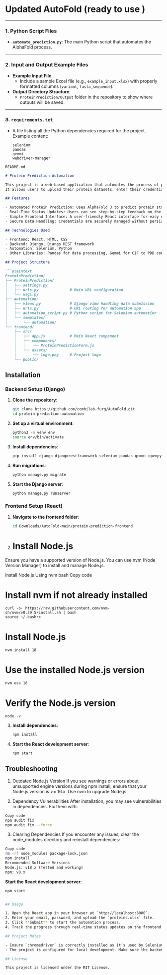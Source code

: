 # Updated AutoFold (ready to use )


---

### **1. Python Script Files**
- **`automate_prediction.py`**: The main Python script that automates the AlphaFold process.
  

---

### **2. Input and Output Example Files**
- **Example Input File**:
  - Include a sample Excel file (e.g., `example_input.xlsx`) with properly formatted columns (`variant`, `fasta_sequence`).
- **Output Directory Structure**:
  - `ProteinPrediction/Output` folder in the repository to show where outputs will be saved.

---

### **3. `requirements.txt`**
- A file listing all the Python dependencies required for the project.  
  Example content:
  ```
  selenium
  pandas
  gemmi
  webdriver-manager
  ```

`README.md`

```markdown
# Protein Prediction Automation

This project is a web-based application that automates the process of protein structure prediction using AlphaFold 3.
It allows users to upload their protein datasets, enter their credentials, and track the automation process step-by-step through a streamlined frontend interface.

## Features

- Automated Protein Prediction: Uses AlphaFold 3 to predict protein structures from input sequences.
- Real-Time Status Updates: Users can see step-by-step feedback on the automation process.
- Simple Frontend Interface: A user-friendly React interface for easy data submission and status tracking.
- Secure Data Handling: Credentials are securely managed without persistent storage.

## Technologies Used

- Frontend: React, HTML, CSS
- Backend: Django, Django REST framework
- Automation: Selenium, Python
- Other Libraries: Pandas for data processing, Gemmi for CIF to PDB conversion

## Project Structure

```plaintext
ProteinPrediction/
├── ProteinPrediction/
│   ├── settings.py
│   ├── urls.py              # Main URL configuration
│   └── wsgi.py
├── automation/
│   ├── views.py             # Django view handling data submission
│   ├── urls.py              # URL routing for automation app
│   ├── automation_script.py # Python script for Selenium automation
│   └── templates/
│       └── automation/
└── frontend/
    ├── src/
    │   ├── App.js           # Main React component
    │   ├── components/
    │   │   └── ProteinPredictionForm.js
    │   └── assets/
    │       └── logo.png     # Project logo
    └── public/
```

## Installation

### Backend Setup (Django)

1. **Clone the repository**:
   ```bash
   git clone https://github.com/combilab-furg/AutoFold.git
   cd protein-prediction-automation
   ```

2. **Set up a virtual environment**:
   ```bash
   python3 -m venv env
   source env/bin/activate
   ```

3. **Install dependencies**:
   ```bash
   pip install django djangorestframework selenium pandas gemmi openpyxl webdriver_manager
   ```

4. **Run migrations**:
   ```bash
   python manage.py migrate
   ```

5. **Start the Django server**:
   ```bash
   python manage.py runserver
   ```

### Frontend Setup (React)

1. **Navigate to the frontend folder**:
   ```bash
   cd Downloads/AutoFold-main/protein-prediction-frontend
   ```
2. # Install Node.js
Ensure you have a supported version of Node.js. You can use nvm (Node Version Manager) to install and manage Node.js.

Install Node.js Using nvm
bash
Copy code
# Install nvm if not already installed
```
curl -o- https://raw.githubusercontent.com/nvm-sh/nvm/v0.39.5/install.sh | bash
source ~/.bashrc
```

# Install Node.js
```
nvm install 18
```

# Use the installed Node.js version
```
nvm use 18
```

# Verify the Node.js version
```
node -v
```

3. **Install dependencies**:
   ```bash
   npm install
   ```

4. **Start the React development server**:
   ```bash
   npm start
   ```


## Troubleshooting
1. Outdated Node.js Version
If you see warnings or errors about unsupported engine versions during npm install, ensure that your Node.js version is >= 16.x. Use nvm to upgrade Node.js.

2. Dependency Vulnerabilities
After installation, you may see vulnerabilities in dependencies. Fix them with:

```bash
Copy code
npm audit fix
npm audit fix --force
```
3. Clearing Dependencies
If you encounter any issues, clear the node_modules directory and reinstall dependencies:

```bash
Copy code
rm -rf node_modules package-lock.json
npm install
Recommended Software Versions
Node.js: v18.x (Tested and working)
npm: v8.x
```

**Start the React development server**:
   ```bash
   npm start


## Usage

1. Open the React app in your browser at `http://localhost:3000`.
2. Enter your email, password, and upload the `proteins.xlsx` file.
3. Click **Submit** to start the automation process.
4. Track the progress through real-time status updates on the frontend.

## Project Notes

- Ensure `chromedriver` is correctly installed as it’s used by Selenium for automation.
- The project is configured for local development. Make sure the backend and frontend are running on compatible local ports.

## License

This project is licensed under the MIT License.
```



